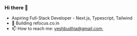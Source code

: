 ### Hi there 👋

- Aspiring Full-Stack Developer - Next.js, Typescript, Tailwind 
- 🔭 Building refocus.co.in
- 📫 How to reach me: yeshbudhia@gmail.com,
